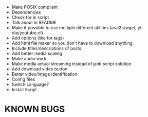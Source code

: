 - Make POSIX compliant
- Dependencies
 - Check for in script
 - Talk about in README
 - Make it possible to use multiple different utilities (arai2c/wget, yt-dlp/youtube-dl)
- Add options (like for tags)
- Add html file maker so you don't have to download anything
 - Include titles/descriptions of posts
- Add better media scaling
- Make audio work
 - Make media actual streaming instead of jank script solution
  - Add download video button
- Better video/image identification
- Config files
- Switch Language?
- Install Script
# KNOWN BUGS
